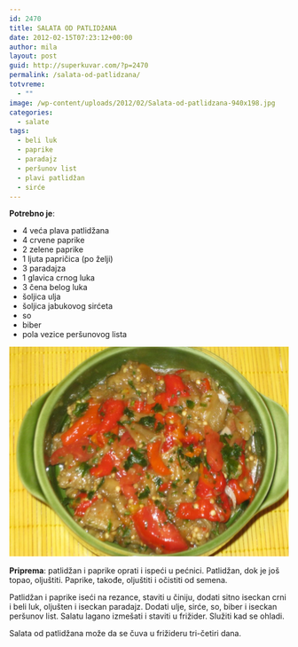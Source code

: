 ```yaml
---
id: 2470
title: SALATA OD PATLIDžANA
date: 2012-02-15T07:23:12+00:00
author: mila
layout: post
guid: http://superkuvar.com/?p=2470
permalink: /salata-od-patlidzana/
totvreme:
  - ""
image: /wp-content/uploads/2012/02/Salata-od-patlidzana-940x198.jpg
categories:
  - salate
tags:
  - beli luk
  - paprike
  - paradajz
  - peršunov list
  - plavi patlidžan
  - sirće
---
```

**Potrebno je**:

  * 4 veća plava patlidžana
  * 4 crvene paprike
  * 2 zelene paprike
  * 1 ljuta papričica (po želji)
  * 3 paradajza
  * 1 glavica crnog luka
  * 3 čena belog luka
  * šoljica ulja
  * šoljica jabukovog sirćeta
  * so
  * biber
  * pola vezice peršunovog lista

![Salata od patlidzana](/wp-content/uploads/2012/02/Salata-od-patlidzana-1024x768.jpg) 

**Priprema**: patlidžan i paprike oprati i ispeći u pećnici. Patlidžan, dok je još topao, oljuštiti. Paprike, takođe, oljuštiti i očistiti od semena.

Patlidžan i paprike iseći na rezance, staviti u činiju, dodati sitno iseckan crni i beli luk, oljušten i iseckan paradajz. Dodati ulje, sirće, so, biber i iseckan peršunov list. Salatu lagano izmešati i staviti u frižider. Služiti kad se ohladi.

Salata od patlidžana može da se čuva u frižideru tri-četiri dana.